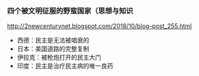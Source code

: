 ### 四个被文明征服的野蛮国家（思想与知识
http://2newcenturynet.blogspot.com/2018/10/blog-post_255.html
- 西德：民主是无法被唱衰的
- 日本：美国道路的完整复制
- 伊拉克：被枪炮打开的民主大门
- 印度：民主是治疗民主病的唯一良药
